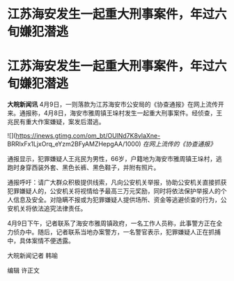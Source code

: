 # 江苏海安发生一起重大刑事案件，年过六旬嫌犯潜逃

# 江苏海安发生一起重大刑事案件，年过六旬嫌犯潜逃

**大皖新闻讯**
4月9日，一则落款为江苏海安市公安局的《协查通报》在网上流传开来。通报称，4月8日，海安市雅周镇王垛村发生一起重大刑事案件。经侦查，王兆民有重大作案嫌疑，案发后潜逃。

![](https://inews.gtimg.com/om_bt/OUlNd7K8vlaXne-
BRRlxFx1LjxOrq_eYzm2BFyAMZHepgAA/1000) _在网上流传的《协查通报》_

通报显示，犯罪嫌疑人王兆民为男性，66岁，户籍地为海安市雅周镇王垛村，逃跑时身穿西装外套、黑色长裤、黑色鞋子，并附有照片。

通报呼吁：请广大群众积极提供线索，凡向公安机关举报，协助公安机关直接抓获犯罪嫌疑人的，公安机关将视情给予最高三万元奖励，同时将依法保护举报人的个人信息及安全。对隐瞒不报或为犯罪嫌疑人提供场所、资金等逃避侦查的行为，公安机关将依法追究法律责任。

4月9日下午，记者联系了海安市雅周镇政府，一名工作人员称，此事警方正在全力侦办中。随后，记者联系当地办案警方，一名警官表示，犯罪嫌疑人正在抓捕中，具体案情不便透露。

大皖新闻记者 韩喻

编辑 许正文

